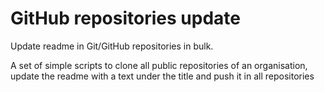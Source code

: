 # GitHub repositories update

Update readme in Git/GitHub repositories in bulk.

A set of simple scripts to clone all public repositories of an organisation, update the readme with a text under the title and push it in all repositories
